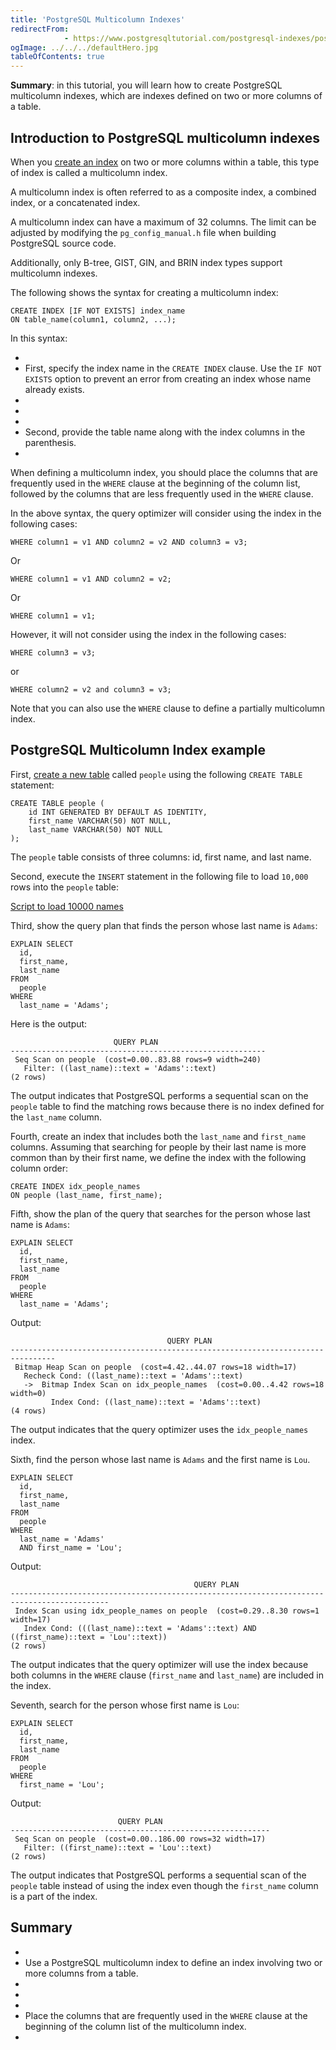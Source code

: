 ```yaml
---
title: 'PostgreSQL Multicolumn Indexes'
redirectFrom: 
            - https://www.postgresqltutorial.com/postgresql-indexes/postgresql-multicolumn-indexes/
ogImage: ../../../defaultHero.jpg
tableOfContents: true
---
```

<!-- wp:paragraph -->

**Summary**: in this tutorial, you will learn how to create PostgreSQL multicolumn indexes, which are indexes defined on two or more columns of a table.

<!-- /wp:paragraph -->

<!-- wp:heading -->

## Introduction to PostgreSQL multicolumn indexes

<!-- /wp:heading -->

<!-- wp:paragraph -->

When you [create an index](https://www.postgresqltutorial.com/postgresql-indexes/postgresql-create-index/) on two or more columns within a table, this type of index is called a multicolumn index.

<!-- /wp:paragraph -->

<!-- wp:paragraph {"className":"note"} -->

A multicolumn index is often referred to as a composite index, a combined index, or a concatenated index.

<!-- /wp:paragraph -->

<!-- wp:paragraph -->

A multicolumn index can have a maximum of 32 columns. The limit can be adjusted by modifying the `pg_config_manual.h` file when building PostgreSQL source code.

<!-- /wp:paragraph -->

<!-- wp:paragraph -->

Additionally, only B-tree, GIST, GIN, and BRIN index types support multicolumn indexes.

<!-- /wp:paragraph -->

<!-- wp:paragraph -->

The following shows the syntax for creating a multicolumn index:

<!-- /wp:paragraph -->

<!-- wp:code -->

```
CREATE INDEX [IF NOT EXISTS] index_name
ON table_name(column1, column2, ...);
```

<!-- /wp:code -->

<!-- wp:paragraph -->

In this syntax:

<!-- /wp:paragraph -->

<!-- wp:list -->

- <!-- wp:list-item -->
- First, specify the index name in the `CREATE INDEX` clause. Use the `IF NOT EXISTS` option to prevent an error from creating an index whose name already exists.
- <!-- /wp:list-item -->
-
- <!-- wp:list-item -->
- Second, provide the table name along with the index columns in the parenthesis.
- <!-- /wp:list-item -->

<!-- /wp:list -->

<!-- wp:paragraph -->

When defining a multicolumn index, you should place the columns that are frequently used in the `WHERE` clause at the beginning of the column list, followed by the columns that are less frequently used in the `WHERE` clause.

<!-- /wp:paragraph -->

<!-- wp:paragraph -->

In the above syntax, the query optimizer will consider using the index in the following cases:

<!-- /wp:paragraph -->

<!-- wp:code -->

```
WHERE column1 = v1 AND column2 = v2 AND column3 = v3;
```

<!-- /wp:code -->

<!-- wp:paragraph -->

Or

<!-- /wp:paragraph -->

<!-- wp:code -->

```
WHERE column1 = v1 AND column2 = v2;
```

<!-- /wp:code -->

<!-- wp:paragraph -->

Or

<!-- /wp:paragraph -->

<!-- wp:code -->

```
WHERE column1 = v1;
```

<!-- /wp:code -->

<!-- wp:paragraph -->

However, it will not consider using the index in the following cases:

<!-- /wp:paragraph -->

<!-- wp:code -->

```
WHERE column3 = v3;
```

<!-- /wp:code -->

<!-- wp:paragraph -->

or

<!-- /wp:paragraph -->

<!-- wp:code -->

```
WHERE column2 = v2 and column3 = v3;
```

<!-- /wp:code -->

<!-- wp:paragraph {"className":"note"} -->

Note that you can also use the `WHERE` clause to define a partially multicolumn index.

<!-- /wp:paragraph -->

<!-- wp:heading -->

## PostgreSQL Multicolumn Index example

<!-- /wp:heading -->

<!-- wp:paragraph -->

First, [create a new table](https://www.postgresqltutorial.com/postgresql-tutorial/postgresql-create-table/) called `people` using the following `CREATE TABLE` statement:

<!-- /wp:paragraph -->

<!-- wp:code -->

```
CREATE TABLE people (
    id INT GENERATED BY DEFAULT AS IDENTITY,
    first_name VARCHAR(50) NOT NULL,
    last_name VARCHAR(50) NOT NULL
);
```

<!-- /wp:code -->

<!-- wp:paragraph -->

The `people` table consists of three columns: id, first name, and last name.

<!-- /wp:paragraph -->

<!-- wp:paragraph -->

Second, execute the `INSERT` statement in the following file to load `10,000` rows into the `people` table:

<!-- /wp:paragraph -->

<!-- wp:paragraph -->

[Script to load 10000 names](https://www.postgresqltutorial.com/wp-content/uploads/2019/01/Script-to-load-10000-names.txt)

<!-- /wp:paragraph -->

<!-- wp:paragraph -->

Third, show the query plan that finds the person whose last name is `Adams`:

<!-- /wp:paragraph -->

<!-- wp:code -->

```
EXPLAIN SELECT
  id,
  first_name,
  last_name
FROM
  people
WHERE
  last_name = 'Adams';
```

<!-- /wp:code -->

<!-- wp:paragraph -->

Here is the output:

<!-- /wp:paragraph -->

<!-- wp:code -->

```
                       QUERY PLAN
---------------------------------------------------------
 Seq Scan on people  (cost=0.00..83.88 rows=9 width=240)
   Filter: ((last_name)::text = 'Adams'::text)
(2 rows)
```

<!-- /wp:code -->

<!-- wp:paragraph -->

The output indicates that PostgreSQL performs a sequential scan on the `people` table to find the matching rows because there is no index defined for the `last_name` column.

<!-- /wp:paragraph -->

<!-- wp:paragraph -->

Fourth, create an index that includes both the `last_name` and `first_name` columns. Assuming that searching for people by their last name is more common than by their first name, we define the index with the following column order:

<!-- /wp:paragraph -->

<!-- wp:code -->

```
CREATE INDEX idx_people_names
ON people (last_name, first_name);
```

<!-- /wp:code -->

<!-- wp:paragraph -->

Fifth, show the plan of the query that searches for the person whose last name is `Adams`:

<!-- /wp:paragraph -->

<!-- wp:code -->

```
EXPLAIN SELECT
  id,
  first_name,
  last_name
FROM
  people
WHERE
  last_name = 'Adams';
```

<!-- /wp:code -->

<!-- wp:paragraph -->

Output:

<!-- /wp:paragraph -->

<!-- wp:code -->

```
                                   QUERY PLAN
--------------------------------------------------------------------------------
 Bitmap Heap Scan on people  (cost=4.42..44.07 rows=18 width=17)
   Recheck Cond: ((last_name)::text = 'Adams'::text)
   ->  Bitmap Index Scan on idx_people_names  (cost=0.00..4.42 rows=18 width=0)
         Index Cond: ((last_name)::text = 'Adams'::text)
(4 rows)
```

<!-- /wp:code -->

<!-- wp:paragraph -->

The output indicates that the query optimizer uses the `idx_people_names` index.

<!-- /wp:paragraph -->

<!-- wp:paragraph -->

Sixth, find the person whose last name is `Adams` and the first name is `Lou`.

<!-- /wp:paragraph -->

<!-- wp:code -->

```
EXPLAIN SELECT
  id,
  first_name,
  last_name
FROM
  people
WHERE
  last_name = 'Adams'
  AND first_name = 'Lou';
```

<!-- /wp:code -->

<!-- wp:paragraph -->

Output:

<!-- /wp:paragraph -->

<!-- wp:code -->

```
                                         QUERY PLAN
--------------------------------------------------------------------------------------------
 Index Scan using idx_people_names on people  (cost=0.29..8.30 rows=1 width=17)
   Index Cond: (((last_name)::text = 'Adams'::text) AND ((first_name)::text = 'Lou'::text))
(2 rows)
```

<!-- /wp:code -->

<!-- wp:paragraph -->

The output indicates that the query optimizer will use the index because both columns in the `WHERE` clause (`first_name` and `last_name`) are included in the index.

<!-- /wp:paragraph -->

<!-- wp:paragraph -->

Seventh, search for the person whose first name is `Lou`:

<!-- /wp:paragraph -->

<!-- wp:code -->

```
EXPLAIN SELECT
  id,
  first_name,
  last_name
FROM
  people
WHERE
  first_name = 'Lou';
```

<!-- /wp:code -->

<!-- wp:paragraph -->

Output:

<!-- /wp:paragraph -->

<!-- wp:code -->

```
                        QUERY PLAN
----------------------------------------------------------
 Seq Scan on people  (cost=0.00..186.00 rows=32 width=17)
   Filter: ((first_name)::text = 'Lou'::text)
(2 rows)
```

<!-- /wp:code -->

<!-- wp:paragraph -->

The output indicates that PostgreSQL performs a sequential scan of the `people` table instead of using the index even though the `first_name` column is a part of the index.

<!-- /wp:paragraph -->

<!-- wp:heading -->

## Summary

<!-- /wp:heading -->

<!-- wp:list -->

- <!-- wp:list-item -->
- Use a PostgreSQL multicolumn index to define an index involving two or more columns from a table.
- <!-- /wp:list-item -->
-
- <!-- wp:list-item -->
- Place the columns that are frequently used in the `WHERE` clause at the beginning of the column list of the multicolumn index.
- <!-- /wp:list-item -->

<!-- /wp:list -->
